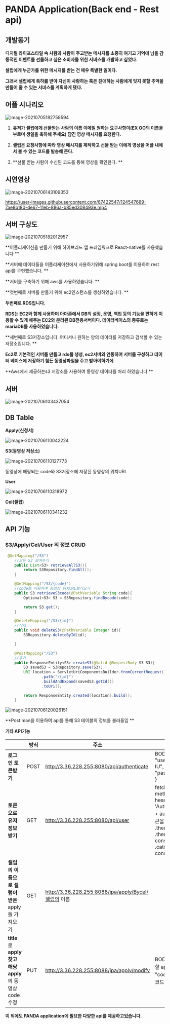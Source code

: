 # PANDA Application(Back end - Rest api)



## 개발동기 

**디지털 라이프스타일 속 사람과 사람이 주고받는 메시지를 소중히 여기고 기억에 남을 감동적인 이벤트를 선물하고 싶은 소비자를 위한 서비스를 개발하고 싶었다**.

**셀럽에게 누군가를 위한 메시지를 받는 건 매우 특별한 일이다.**

**그래서 셀럽에게 축하를 받아 자신이 사랑하는 혹은 친애하는 사람에게 잊지 못할 추억을 만들어 줄 수 있는 서비스를 계획하게 됐다.**



## 어플 시나리오

![image-20210705182758594](https://user-images.githubusercontent.com/67422547/124547479-280efa00-de67-11eb-9f09-6ab4ac64f281.png)

1. **유저가 셀럽에게 선물받는 사람의 이름 이메일 원하는 요구사항이(EX OO의 이름을 부르며 생일을 축하해 주세요) 담긴 영상 메시지를 요청한다.**

2. **셀럽은 요청사항에 따라 영상 메시지를 제작하고 선물 받는 이에게 영상을 어플 내에서 볼 수 있는 코드를 발송해 준다.**

3. **선물 받는 사람이 수신된 코드를 통해 영상을 확인한다. **



## 시연영상

![image-20210706143109353](https://user-images.githubusercontent.com/67422547/124547487-2d6c4480-de67-11eb-96c8-d6fc48b207fd.png)





https://user-images.githubusercontent.com/67422547/124547689-7ae8b180-de67-11eb-886a-b85ed308493e.mp4



## 서버 구상도

![image-20210705182012957](https://user-images.githubusercontent.com/67422547/124547500-32c98f00-de67-11eb-9d7f-e4b0b886761b.png)

**어플리케이션을 만들기 위해 하이브리드 앱 프레임워크로 React-native를 사용했습니다 **

**서버에 데이터들을 어플리케이션에서 사용하기위해 spring boot를 이용하여 rest api를 구현했습니다. **

**서버를 구축하기 위해 aws를 사용하였습니다. **

**첫번째로 서버를 만들기 위해 ec2인스턴스를 생성하였습니다. **

**두번째로 RDS입니다.**

**RDS는 EC2와 함께 사용하며 아마존에서 DB의 설정, 운영, 백업 등의 기능을 편하게 이용할 수 있게 해주는 EC2와 분리된 DB전용서버이다. 데이터베이스의 종류로는 mariaDB를 사용하였습니다.**

**세번째로 S3저장소입니다. 어디서나 원하는 양의 데이터를 저장하고 검색할 수 있는 저장소입니다. **

**Ec2로 기본적인 서버를 만들고 rds를 생성, ec2서버와 연동하여 서버를 구성하고 데이터 베이스에 저장하기 힘든 동영상파일을 주고 받아야하기에**

**Aws에서 제공하는s3 저장소를 사용하여 동영상 데이터를 처리 하였습니다 ** 



## 서버 

![image-20210706103437054](https://user-images.githubusercontent.com/67422547/124547511-378e4300-de67-11eb-9984-5b56585f9b2c.png)

## DB Table

**Apply(신청서)**

![image-20210706110042224](https://user-images.githubusercontent.com/67422547/124547524-3d842400-de67-11eb-82b1-9587be154922.png)



**S3(동영상 저상소)**

![image-20210706110127773](https://user-images.githubusercontent.com/67422547/124547535-4117ab00-de67-11eb-9272-a963e8647f60.png)

동영상에 매핑되는 code와 S3저장소에 저장된 동영상의 위치URL



**User**

![image-20210706110318972](https://user-images.githubusercontent.com/67422547/124547551-483eb900-de67-11eb-9c99-c5f58f319b12.png)

**Cel(셀럽)**

![image-20210706110341232](https://user-images.githubusercontent.com/67422547/124547565-4c6ad680-de67-11eb-9e75-7c2504504bb7.png)

## API 기능

### S3/Apply/Cel/User 의 정보 CRUD



``` java
 @GetMapping("/S3")
    //모든 S3 보여주기
    public List<S3> retrieveAllS3(){
        return S3Repository.findAll();
    }

    @GetMapping("/S3/{code}")
    //code를 이용하여 동영상 위치URL불러오기
    public S3 retrieveS3code(@PathVariable String code){
        Optional<S3> S3 = S3Repository.findBycode(code);

        return S3.get();
    }

    @DeleteMapping("/S3/{id}")
    //삭제
    public void deleteS3(@PathVariable Integer id){
        S3Repository.deleteById(id);

    }

    @PostMapping("/S3")
    //추가
    public ResponseEntity<S3> createS3(@Valid @RequestBody S3 S3){
        S3 savedS3 = S3Repository.save(S3);
        URI location = ServletUriComponentsBuilder.fromCurrentRequest()
                .path("/{id}")
                .buildAndExpand(savedS3.getId())
                .toUri();

        return ResponseEntity.created(location).build();
    }
```

![image-20210706120026151](https://user-images.githubusercontent.com/67422547/124547585-52f94e00-de67-11eb-83b4-edd02cff9115.png)

**Post man을 이용하여 api를 통해 S3 테이블의 정보를 불러들임 **



**기타 API기능**

|                                                              | **방식** | **주소**                                             | **입력 값**                                                  | **결과 값**                                                  |
| ------------------------------------------------------------ | -------- | ---------------------------------------------------- | ------------------------------------------------------------ | ------------------------------------------------------------ |
| **로그인** **토큰받기**                                      | POST     | http://3.36.228.255:8080/api/authenticate            | BODY:  {  "username":"celebrity-IU",  "password":"celebrity"  } | {    "token": ""  }                                          |
| **토큰으로 유저정보 받기**                                   | GET      | http://3.36.228.255:8080/api/user                    | fetch(/api/user',  {   method: 'GET',   headers: {    'Authorization': 'Bearer' + authToken(발급받은 토큰을 저장한 지역변수)   }  })  .then(res  => res.json())  .then(data  => { console.log(data) })  .catch(err  => { console.log(err) }) | {    "username":  "celebrity-IU",    "nickname": "아이유",    "authorities": [      {        "authorityName":  "ROLE_CEL"      }    ]  } |
| **셀럽의**  **이름으로** **셀럽이**  **받은** apply들 가져오기 | GET      | http://3.36.228.255:8088/jpa/apply/Bycel/셀럽의 이름 |                                                              | {      "apply_id":  3,      "name": "minsuk",      "email":  "rrrrrr@naver.com\t",      "title": "title",      "request": "요청사항2",      "story": "사연입니다. 사연2",      "selectedYoutuberName":  "IU",      "code": "awd",      "userId":  null  } |
| **title**로 **apply**  **찾고  해당** **apply**의 동영상code수정 | PUT      | http://3.36.228.255:8088/jpa/apply/modify            | BODY:    {      "title": "찾아야할 apply의 제목",      "code": "수정할 동영상 코드"    } |                                                              |



**이 외에도 PANDA application에 필요한 다양한 api를 제공하고있습니다.**